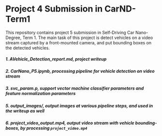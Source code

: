 # **Project 4 Submission in CarND-Term1**
This repository contains project 5 submission in Self-Driving Car Nano-Degree, Term 1. The main task of this project is detect vehicles on a video stream captured by a front-mounted camera, and put bounding boxes on the detected vehicles.
##### 1. AVehicle_Detection_report.md, project writeup
##### 2. CarNano_P5.ipynb, processing pipeline for vehicle detection on video stream
##### 3. svc_param.p, support vector machine classifier parameters and feature normalization parameters
##### 5. output_images/, output images at various pipeline steps, and used in the writeup as well
##### 6. project_video_output.mp4, output video stream with vehicle bounding-boxes, by processing `project_video.mp4`
